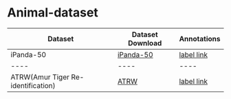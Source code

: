 # Animal-dataset
| Dataset | Dataset Download | Annotations |
| ---- | ---- | ---- |
| iPanda-50 | [iPanda-50](https://github.com/iPandaDateset/iPanda-50) | [label link](https://drive.google.com/drive/folders/1jhk8qgyWMbL1Ykd_GlAjh2Vn2e_wMJmc?usp=sharing) |
| ---- | ---- | ---- |
| ATRW(Amur Tiger Re-identification) | [ATRW](https://www.kaggle.com/datasets/quadeer15sh/amur-tiger-reidentification) | [label link](https://drive.google.com/drive/folders/1HlFVl5SPcKFWElo9cwq7eTyL1qwEeSSD?usp=sharing) |
